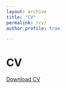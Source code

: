 ```yaml
---
layout: archive
title: "CV"
permalink: /cv/
author_profile: true

---
```


CV
======

[Download CV]([[http://academicpages.github.io/files/cv.pdf](https://github.com/camrev/camrev.github.io/blob/master/files/CV.pdf)])
